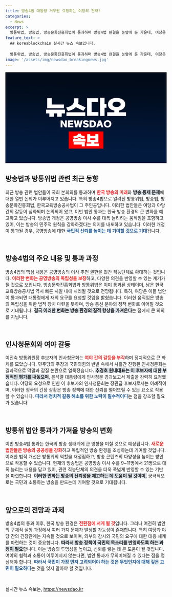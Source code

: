 ```yaml
---
title: 방송4법 대통령 거부권 요청하는 여당의 전략!
categories:
  - News
excerpt: >
  방통위법, 방송법, 방송문화진흥회법이 통과하며 방송4법 완결을 눈앞에 둔 가운데, 여당은 윤 대통령에게 거부권 요청을 예고했다. 이진숙 방통위원장 후보자 사흘 청문회에서 야당의 반발이 거세지고 있어 정치적 긴장이 최고조에 이르고 있다!
feature_text: >
  ## koreablockchain 실시간 뉴스 속보입니다.

  방통위법, 방송법, 방송문화진흥회법이 통과하며 방송4법 완결을 눈앞에 둔 가운데, 여당은 윤 대통령에게 거부권 요청을 예고했다. 이진숙 방통위원장 후보자 사흘 청문회에서 야당의 반발이 거세지고 있어 정치적 긴장이 최고조에 이르고 있다!
image: '/assets/img/newsdao_breakingnews.jpg'
---
```


<p><img src="/assets/img/newsdao_breakingnews.jpg" alt="koreablockchain 속보" /></p>

<h2 data-ke-size="size26">방송법과 방통위법 관련 최근 동향</h2>

<p data-ke-size="size16">최근 방송 관련 법안들이 국회 본회의를 통과하며 <b><span style="color: #ee2323;">한국 방송의 미래</span></b>와 <b><span style="background-color: #21538527;">방송 통제 문제</span></b>에 대한 열띤 논의가 이루어지고 있습니다. 특히 방송4법으로 알려진 방통위법, 방송법, 방송문화진흥회법, 한국교육방송공사법이 그 주인공입니다. 이러한 법안들은 여당과 야당 간의 갈등이 심화되며 논의되어 왔고, 이번 법안 통과는 한국 방송 환경의 큰 변화를 예고하고 있습니다. 방송법 개정은 공영방송 이사 수를 대폭 늘리려는 움직임을 포함하고 있어, 이는 방송의 민주적 원칙을 강화하겠다는 의지를 내포하고 있습니다. 이러한 개정이 통과될 경우, 공영방송에 대한 <b><span style="color: #1a5490;">국민적 신뢰를 높이는 데 기여할 것으로 기대</span></b>됩니다.</p>

<p data-ke-size="size16">&nbsp;</p>

<h2 data-ke-size="size26">방송4법의 주요 내용 및 통과 과정</h2>

<p data-ke-size="size16">방송4법의 핵심 내용은 공영방송의 이사 추천 권한을 민간 직능단체로 확대하는 것입니다. <b><span style="color: #ee2323;">이러한 변화는 공영방송의 독립성을 보장</span></b>하고, 다양한 의견을 반영할 수 있는 계기가 될 것으로 보입니다. 방송문화진흥회법과 방통위법은 이미 통과된 상태이며, 남은 한국교육방송공사법 역시 빠른 시일 내에 처리될 것으로 전망됩니다. 특히, 여당은 이들 법안이 통과되면 대통령에게 재의 요구를 요청할 것임을 밝혔습니다. 이러한 움직임은 방송의 독립성을 위한 법적 장치 마련을 뜻하며, 방송 통신 분야의 정책 변화로 이어질 것으로 기대됩니다. <b><span style="background-color: #21538527;">결국 이러한 변화는 방송 환경의 질적 향상을 가져온다</span></b>는 점에서 큰 의의를 지닙니다.</p>

<p data-ke-size="size16">&nbsp;</p>

<h2 data-ke-size="size26">인사청문회와 여야 갈등</h2>

<p data-ke-size="size16">이진숙 방통위원장 후보자의 인사청문회는 <b><span style="color: #ee2323;">여야 간의 갈등을 부각</span></b>하며 정치적으로 큰 화제를 모았습니다. 민주당의 주장과 국민의힘의 반발 속에서 사흘간 진행된 인사청문회는 결과적으로 막말과 갑질 논란으로 얼룩졌습니다. <b><span style="background-color: #21538527;">추경호 원내대표는 이 후보자에 대한 부정적인 평가를 내놓으며</span></b>, 윤석열 대통령에게 인사청문 경과보고서 제출을 강력히 요청했습니다. 야당의 요청으로 인한 이 후보자의 인사청문회는 장관급 후보자로서는 이례적이며, 이러한 정국의 긴장 상황은 방송 정책에 대한 신뢰를 떨어뜨릴 수 있는 요소로 작용할 수 있습니다. <b><span style="color: #1a5490;">따라서 정치적 갈등 해소를 위한 노력이 필수적이다</span></b>는 점을 강조할 필요가 있습니다.</p>

<p data-ke-size="size16">&nbsp;</p>

<h2 data-ke-size="size26">방통위 법안 통과가 가져올 방송의 변화</h2>

<p data-ke-size="size16">이번 방송4법 통과는 한국의 방송 생태계에 큰 영향을 미칠 것으로 예상됩니다. <b><span style="color: #ee2323;">새로운 법안들은 방송의 공공성을 강화</span></b>하고 독립적인 방송 환경을 조성하는데 기여할 것입니다. 이러한 법적 개선은 방통위의 역할을 재정립하고, 방송 콘텐츠의 다양성을 높이는 방안으로 작용할 수 있습니다. 현재의 방송법은 공영방송 이사 수를 9~11명에서 21명으로 대폭 늘리는 내용을 담고 있어, 관련 직능단체의 의견을 더욱 폭넓게 반영할 수 있는 기반을 마련합니다. <b><span style="background-color: #21538527;">이러한 변화는 방송의 신뢰성을 제고하는 데 도움이 될 것이며,</span></b> 궁극적으로는 국민과 소통하는 방송을 만드는데 기여할 것으로 기대됩니다.</p>

<p data-ke-size="size16">&nbsp;</p>

<h2 data-ke-size="size26">앞으로의 전망과 과제</h2>

<p data-ke-size="size16">방송4법의 통과 이후, 한국 방송 환경은 <b><span style="color: #ee2323;">전환점에 서게 될 것</span></b>입니다. 그러나 여전히 법안의 구체적 실행 과정에서 여러 가지 문제가 발생할 가능성이 존재합니다. 특히 여당과 야당 간의 긴장관계는 지속될 것으로 보이며, 외부의 감시와 국민의 요구에 대한 대응 체계를 마련하는 것이 중요합니다. <b><span style="background-color: #21538527;">따라서 방송 정책이 국민의 목소리를 반영하도록 하는 과정이 필요</span></b>합니다. 이는 방송의 투명성을 높이고, 신뢰를 쌓는 데 큰 도움이 될 것입니다. 여야의 협력과 소통이 이루어지지 않는다면, 법안 통과가 무의미해질 수 있다는 점을 명심해야 합니다. <b><span style="color: #1a5490;">따라서 국민이 가장 먼저 고려되어야 하는 것은 무엇인지에 대해 깊은 고민이 필요하다</span></b>는 것을 잊지 말아야 할 것입니다.</p>

<p data-ke-size="size16">&nbsp;</p>
실시간 뉴스 속보는, <a href="https://newsdao.kr" rel="dofollow">https://newsdao.kr</a>



